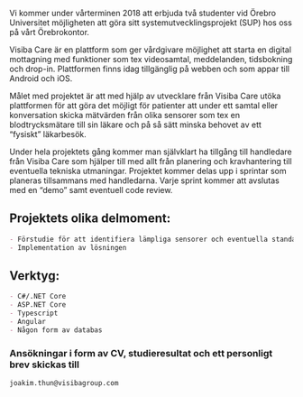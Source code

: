 Vi kommer under vårterminen 2018 att erbjuda två studenter vid Örebro Universitet möjligheten att göra sitt systemutvecklingsprojekt (SUP) hos oss på vårt Örebrokontor.

Visiba Care är en plattform som ger vårdgivare möjlighet att starta en digital mottagning med funktioner som tex videosamtal, meddelanden, tidsbokning och drop-in. Plattformen finns idag tillgänglig på webben och som appar till Android och iOS.


Målet med projektet är att med hjälp av utvecklare från Visiba Care utöka plattformen för att göra det möjligt för patienter att under ett samtal eller konversation skicka mätvärden från olika sensorer som tex en blodtrycksmätare till sin läkare och på så sätt minska behovet av ett “fysiskt” läkarbesök.

Under hela projektets gång kommer man självklart ha tillgång till handledare från Visiba Care som hjälper till med allt från planering och kravhantering  till eventuella tekniska utmaningar. Projektet kommer delas upp i sprintar som planeras tillsammans med handledarna. Varje sprint kommer att avslutas med en “demo” samt eventuell code review.

## Projektets olika delmoment:

```markdown
- Förstudie för att identifiera lämpliga sensorer och eventuella standarder
- Implementation av lösningen
```

## Verktyg:

```markdown
- C#/.NET Core
- ASP.NET Core
- Typescript
- Angular
- Någon form av databas
```

### Ansökningar i form av CV, studieresultat och ett personligt brev skickas till
```markdown
joakim.thun@visibagroup.com
```
